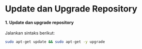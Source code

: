 # Update dan Upgrade Repository


#### 1. Update dan upgrade repository

Jalankan sintaks berikut:

```bash
sudo apt-get update && sudo apt-get -y upgrade
```
